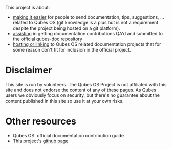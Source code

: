 This project is about:
* [making it easier]() for people to send documentation, tips, suggestions, ... related to Qubes OS (git knowledge is a plus but is not a requirement despite the project being hosted on a git platform).
* [assisting]() in getting documentation contributions QA'd and submitted to the official qubes-doc repository
* [hosting or linking]() to Qubes OS related documentation projects that for some reason don't fit for inclusion in the official project.

# Disclaimer
This site is run by volunteers. The Qubes OS Project is not affiliated with this site and does not endorse the content of any of these pages.
As Qubes users we obviously focus on security, but there's no guarantee about the content published in this site so use it at your own risks.

# Other resources
* Qubes OS' official documentation contribution guide
* This project's [github page](https://github.com/Qubes-Community/)
